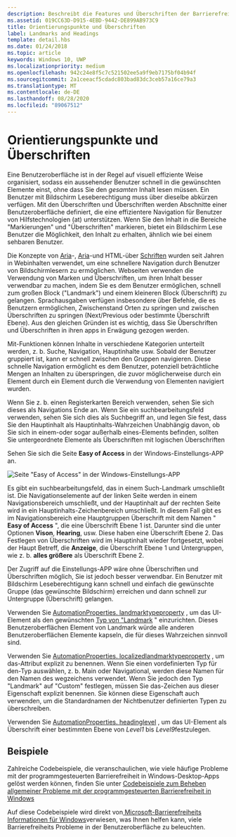 ```yaml
---
description: Beschreibt die Features und Überschriften der Barrierefreiheit.
ms.assetid: 019CC63D-D915-4EBD-9442-DE899AB973C9
title: Orientierungspunkte und Überschriften
label: Landmarks and Headings
template: detail.hbs
ms.date: 01/24/2018
ms.topic: article
keywords: Windows 10, UWP
ms.localizationpriority: medium
ms.openlocfilehash: 942c24e8f5c7c521502ee5a9f9eb7175bf04b94f
ms.sourcegitcommit: 2a1ceeacf5cdadc803bad83dc3ceb57a16ce79a3
ms.translationtype: MT
ms.contentlocale: de-DE
ms.lasthandoff: 08/28/2020
ms.locfileid: "89067512"
---
```

# <a name="landmarks-and-headings"></a>Orientierungspunkte und Überschriften

Eine Benutzeroberfläche ist in der Regel auf visuell effiziente Weise organisiert, sodass ein aussehender Benutzer schnell in die gewünschten Elemente einst, ohne dass Sie den *gesamten* Inhalt lesen müssen. Ein Benutzer mit Bildschirm Leseberechtigung muss über dieselbe abkürzen verfügen. Mit den Überschriften und Überschriften werden Abschnitte einer Benutzeroberfläche definiert, die eine effizientere Navigation für Benutzer von Hilfstechnologien (at) unterstützen. Wenn Sie den Inhalt in die Bereiche "Markierungen" und "Überschriften" markieren, bietet ein Bildschirm Lese Benutzer die Möglichkeit, den Inhalt zu erhalten, ähnlich wie bei einem sehbaren Benutzer.

Die Konzepte von [Aria](https://www.w3.org/WAI/GL/wiki/Using_ARIA_landmarks_to_identify_regions_of_a_page)-, [Aria](https://www.w3.org/TR/WCAG20-TECHS/ARIA12.html)-und HTML-über [Schriften](https://www.w3.org/TR/2016/NOTE-WCAG20-TECHS-20161007/H42.html) wurden seit Jahren in Webinhalten verwendet, um eine schnellere Navigation durch Benutzer von Bildschirmlesern zu ermöglichen. Webseiten verwenden die Verwendung von Marken und Überschriften, um ihren Inhalt besser verwendbar zu machen, indem Sie es dem Benutzer ermöglichen, schnell zum großen Block ("Landmark") und einem kleineren Block (Überschrift) zu gelangen. Sprachausgaben verfügen insbesondere über Befehle, die es Benutzern ermöglichen, Zwischenstand Orten zu springen und zwischen Überschriften zu springen (Next/Previous oder bestimmte Überschrift Ebene). Aus den gleichen Gründen ist es wichtig, dass Sie Überschriften und Überschriften in ihren apps in Erwägung gezogen werden.

Mit-Funktionen können Inhalte in verschiedene Kategorien unterteilt werden, z. b. Suche, Navigation, Hauptinhalte usw. Sobald der Benutzer gruppiert ist, kann er schnell zwischen den Gruppen navigieren. Diese schnelle Navigation ermöglicht es dem Benutzer, potenziell beträchtliche Mengen an Inhalten zu überspringen, die zuvor möglicherweise durch ein Element durch ein Element durch die Verwendung von Elementen navigiert wurden.

Wenn Sie z. b. einen Registerkarten Bereich verwenden, sehen Sie sich dieses als Navigations Ende an. Wenn Sie ein suchbearbeitungsfeld verwenden, sehen Sie sich dies als Suchbegriff an, und legen Sie fest, dass Sie den Hauptinhalt als Hauptinhalts-Wahrzeichen Unabhängig davon, ob Sie sich in einem-oder sogar außerhalb eines-Elements befinden, sollten Sie untergeordnete Elemente als Überschriften mit logischen Überschriften

Sehen Sie sich die Seite **Easy of Access** in der Windows-Einstellungs-APP an.

![Seite "Easy of Access" in der Windows-Einstellungs-APP](images/EaseOfAccessSettings.png)  

Es gibt ein suchbearbeitungsfeld, das in einem Such-Landmark umschließt ist. Die Navigationselemente auf der linken Seite werden in einem Navigationsbereich umschließt, und der Hauptinhalt auf der rechten Seite wird in ein Hauptinhalts-Zeichenbereich umschließt. In diesem Fall gibt es im Navigationsbereich eine Hauptgruppen Überschrift mit dem Namen " **Easy of Access** ", die eine Überschrift Ebene 1 ist. Darunter sind die unter Optionen **Vison**, **Hearing**, usw. Diese haben eine Überschrift Ebene 2. Das Festlegen von Überschriften wird im Hauptinhalt wieder fortgesetzt, wobei der Haupt Betreff, die **Anzeige**, die Überschrift Ebene 1 und Untergruppen, wie z. b. **alles größere** als Überschrift Ebene 2.

Der Zugriff auf die Einstellungs-APP wäre ohne Überschriften und Überschriften möglich, Sie ist jedoch besser verwendbar. Ein Benutzer mit Bildschirm Leseberechtigung kann schnell und einfach die gewünschte Gruppe (das gewünschte Bildschirm) erreichen und dann schnell zur Untergruppe (Überschrift) gelangen.

Verwenden Sie [AutomationProperties. landmarktypeproperty](https://docs.microsoft.com/uwp/api/windows.ui.xaml.automation.automationproperties.LandmarkTypeProperty) , um das UI-Element als den gewünschten [Typ von "Landmark](https://docs.microsoft.com/windows/desktop/WinAuto/landmark-type-identifiers) " einzurichten. Dieses Benutzeroberflächen Element von Landmark würde alle anderen Benutzeroberflächen Elemente kapseln, die für dieses Wahrzeichen sinnvoll sind.

Verwenden Sie [AutomationProperties. localizedlandmarktypeproperty](https://docs.microsoft.com/uwp/api/windows.ui.xaml.automation.automationproperties.LocalizedLandmarkTypeProperty) , um das-Attribut explizit zu benennen. Wenn Sie einen vordefinierten Typ für den-Typ auswählen, z. b. Main oder Navigational, werden diese Namen für den Namen des wegzeichens verwendet. Wenn Sie jedoch den Typ "Landmark" auf "Custom" festlegen, müssen Sie das-Zeichen aus dieser Eigenschaft explizit benennen. Sie können diese Eigenschaft auch verwenden, um die Standardnamen der Nichtbenutzer definierten Typen zu überschreiben.

Verwenden Sie [AutomationProperties. headinglevel](https://docs.microsoft.com/uwp/api/windows.ui.xaml.automation.automationproperties.headinglevelproperty) , um das UI-Element als Überschrift einer bestimmten Ebene von *Level1* bis *Level9*festzulegen.

## <a name="examples"></a>Beispiele

Zahlreiche Codebeispiele, die veranschaulichen, wie viele häufige Probleme mit der programmgesteuerten Barrierefreiheit in Windows-Desktop-Apps gelöst werden können, finden Sie unter [Codebeispiele zum Beheben allgemeiner Probleme mit der programmgesteuerten Barrierefreiheit in Windows](https://docs.microsoft.com/accessibility-tools-docs/)

Auf diese Codebeispiele wird direkt von[ Microsoft-Barrierefreiheits Informationen für Windows](https://github.com/microsoft/accessibility-insights-windows)verwiesen, was Ihnen helfen kann, viele Barrierefreiheits Probleme in der Benutzeroberfläche zu beleuchten.
